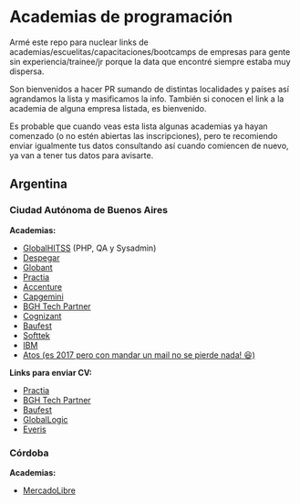 # Academias de programación

Armé este repo para nuclear links de academias/escuelitas/capacitaciones/bootcamps de empresas para gente sin experiencia/trainee/jr porque la data que encontré siempre estaba muy dispersa.

Son bienvenidos a hacer PR sumando de distintas localidades y países así agrandamos la lista y masificamos la info. También si conocen el link a la academia de alguna empresa listada, es bienvenido.

Es probable que cuando veas esta lista algunas academias ya hayan comenzado (o no estén abiertas las inscripciones), pero te recomiendo enviar igualmente tus datos consultando así cuando comiencen de nuevo, ya van a tener tus datos para avisarte.

## Argentina

### Ciudad Autónoma de Buenos Aires

**Academias:**

- [GlobalHITSS](https://docs.google.com/forms/d/e/1FAIpQLSetxWUeRatcE3X3rve2KqpAw5OCQLznUOwXMLq5E4IB3J52yQ/viewform) (PHP, QA y Sysadmin)
- [Despegar](https://despegar.avature.net/altovuelo2019)
- [Globant](https://www.globant.com/job/talented-technology-passionates)
- [Practia](https://ar.linkedin.com/jobs/view/jóvenes-profesionales-de-sistemas-at-practia-global-1072525670)
- [Accenture](https://www.accenture.com/ar-es/careers/accenture-accademy)
- [Capgemini](https://www.capgemini.com/ar-es/empleo/learning-development/universidad-de-capgemini/)
- [BGH Tech Partner](https://www.opcionempleo.com.ar/jobview/403774044679e8011411dd34a3ed704e.html)
- [Cognizant](https://careers.cognizant.com/studentandinterns/ar/es)
- [Baufest](https://www.computrabajo.com.ar/baufest/empleos/oferta-de-trabajo-de-estudiantes-de-sistemas-interesados-en-capacitarse-en-desarrollo-full-stack-en-belgrano-EE1DB1D0F650FE5361373E686DCF3405)
- [Softtek](https://www.softtek.com/careers/programas-de-capacitacion-academias)
- [IBM](https://careers.ibm.com/ShowJob/Id/504134/Estudiante-de-Desarrollo-PHP-y-Java/?lang=es)
- [Atos (es 2017 pero con mandar un mail no se pierde nada! 😆)](https://www.atos.net/es-ar/2017/comunicados-de-prensa_2017_05_18/atos-abre-nueva-convocatoria-para-vacantes-en-buenos-aires)

**Links para enviar CV:**

- [Practia](http://www.practia.global/Careers/Paginas/Unete-a-Practia.aspx)
- [BGH Tech Partner](https://www.bgh.com.ar/trabaja-con-nosotros)
- [Baufest](https://baufest.com/es/trabajar-en-baufest-es)
- [GlobalLogic](https://www.globallogic.com/latam/careers/)
- [Everis](https://www.everis.com/argentina/es/careers)

### Córdoba

**Academias:**

- [MercadoLibre](https://jobs.mercadolibre.com/job/C%C3%B3rdoba-Programa-IT-Academy-2018/443086500/)
